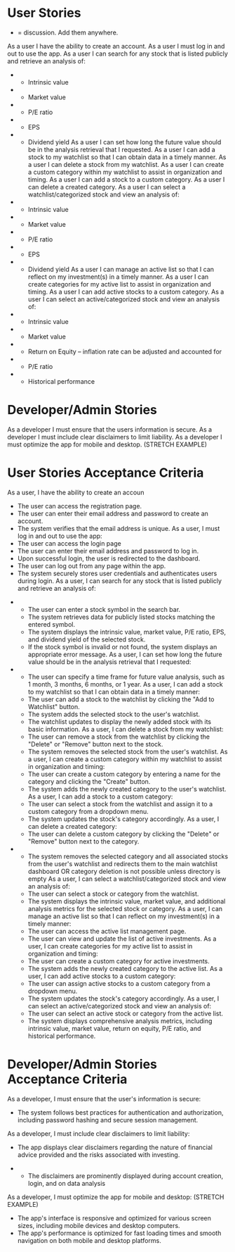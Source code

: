 # User Stories

* = discussion. Add them anywhere.

As a user I have the ability to create an account.
As a user I must log in and out to use the app.
As a user I can search for any stock that is listed publicly and retrieve an analysis of: 
*  -  Intrinsic value 
*  -  Market value 
*  -  P/E ratio 
*  -  EPS 
*  -  Dividend yield 
As a user I can set how long the future value should be in the analysis retrieval that I requested.
As a user I can add a stock to my watchlist so that I can obtain data in a timely manner.
As a user I can delete a stock from my watchlist.
As a user I can create a custom category within my watchlist to assist in organization and timing.
As a user I can add a stock to a custom category.
As a user I can delete a created category.
As a user I can select a watchlist/categorized stock and view an analysis of: 
*  - Intrinsic value 
*  - Market value
*  -  P/E ratio 
*  -  EPS 
*  -  Dividend yield 
As a user I can manage an active list so that I can reflect on my investment(s) in a timely manner.
As a user I can create categories for my active list to assist in organization and timing.
As a user I can add active stocks to a custom category.
As a user I can select an active/categorized stock and view an analysis of:
*  - Intrinsic value
*  - Market value 
*  - Return on Equity – inflation rate can be adjusted and accounted for 
*  - P/E ratio 
*  - Historical performance 


# Developer/Admin Stories 

As a developer I must ensure that the users information is secure.
As a developer I must include clear disclaimers to limit liability.
As a developer I must optimize the app for mobile and desktop. (STRETCH EXAMPLE)


# User Stories Acceptance Criteria 

As a user, I have the ability to create an accoun
  - The user can access the registration page. 
  - The user can enter their email address and password to create an account. 
  - The system verifies that the email address is unique.
As a user, I must log in and out to use the app: 
  - The user can access the login page
  - The user can enter their email address and password to log in. 
  - Upon successful login, the user is redirected to the dashboard. 
  - The user can log out from any page within the app.
  - The system securely stores user credentials and authenticates users during login.
As a user, I can search for any stock that is listed publicly and retrieve an analysis of:
* - The user can enter a stock symbol in the search bar. 
  - The system retrieves data for publicly listed stocks matching the entered symbol. 
  - The system displays the intrinsic value, market value, P/E ratio, EPS, and dividend yield of the selected stock. 
  - If the stock symbol is invalid or not found, the system displays an appropriate error message. 
As a user, I can set how long the future value should be in the analysis retrieval that I requested: 
* - The user can specify a time frame for future value analysis, such as 1 month, 3 months, 6 months, or 1 year.
As a user, I can add a stock to my watchlist so that I can obtain data in a timely manner: 
  - The user can add a stock to the watchlist by clicking the "Add to Watchlist" button. 
  - The system adds the selected stock to the user's watchlist. 
  - The watchlist updates to display the newly added stock with its basic information. 
As a user, I can delete a stock from my watchlist: 
  - The user can remove a stock from the watchlist by clicking the "Delete" or "Remove" button next to the stock. 
  - The system removes the selected stock from the user's watchlist. 
As a user, I can create a custom category within my watchlist to assist in organization and timing:
  - The user can create a custom category by entering a name for the category and clicking the "Create" button. 
  - The system adds the newly created category to the user's watchlist. 
As a user, I can add a stock to a custom category: 
  - The user can select a stock from the watchlist and assign it to a custom category from a dropdown menu. 
  - The system updates the stock's category accordingly. 
As a user, I can delete a created category: 
  - The user can delete a custom category by clicking the "Delete" or "Remove" button next to the category. 
* - The system removes the selected category and all associated stocks from the user's watchlist and redirects them to the main watchlist dashboard OR category deletion is not possible unless directory is empty 
 As a user, I can select a watchlist/categorized stock and view an analysis of: 
  - The user can select a stock or category from the watchlist. 
  - The system displays the intrinsic value, market value, and additional analysis metrics for the selected stock or category. 
As a user, I can manage an active list so that I can reflect on my investment(s) in a timely manner: 
  - The user can access the active list management page. 
  - The user can view and update the list of active investments. 
As a user, I can create categories for my active list to assist in organization and timing: 
  - The user can create a custom category for active investments. 
  - The system adds the newly created category to the active list. 
As a user, I can add active stocks to a custom category: 
  - The user can assign active stocks to a custom category from a dropdown menu. 
  - The system updates the stock's category accordingly. 
As a user, I can select an active/categorized stock and view an analysis of: 
  - The user can select an active stock or category from the active list. 
  - The system displays comprehensive analysis metrics, including intrinsic value, market value, return on equity, P/E ratio, and historical performance. 

# Developer/Admin Stories Acceptance Criteria 

As a developer, I must ensure that the user's information is secure:
  - The system follows best practices for authentication and authorization, including password hashing and secure session management. 

As a developer, I must include clear disclaimers to limit liability: 
  - The app displays clear disclaimers regarding the nature of financial advice provided and the risks associated with investing. 
* - The disclaimers are prominently displayed during account creation, login, and on data analysis

As a developer, I must optimize the app for mobile and desktop: (STRETCH EXAMPLE)
  - The app's interface is responsive and optimized for various screen sizes, including mobile devices and desktop computers. 
  - The app's performance is optimized for fast loading times and smooth navigation on both mobile and desktop platforms. 